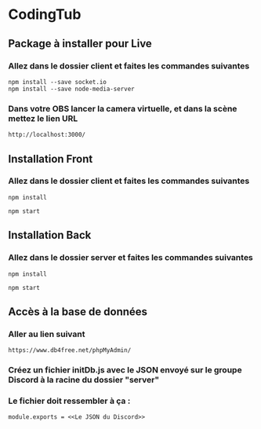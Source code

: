 # CodingTub
## Package à installer pour Live

### Allez dans le dossier client et faites les commandes suivantes
```
npm install --save socket.io
npm install --save node-media-server
````

### Dans votre OBS lancer la camera virtuelle, et dans la scène mettez le lien URL 
````
http://localhost:3000/
`````

## Installation Front 
### Allez dans le dossier client et faites les commandes suivantes

```
npm install

npm start
```

## Installation Back
### Allez dans le dossier server et faites les commandes suivantes

```
npm install

npm start
```

## Accès à la base de données
### Aller au lien suivant
```
https://www.db4free.net/phpMyAdmin/
```

### Créez un fichier initDb.js avec le JSON envoyé sur le groupe Discord à la racine du dossier "server"
### Le fichier doit ressembler à ça :
```
module.exports = <<Le JSON du Discord>>
```
